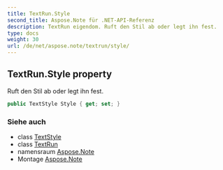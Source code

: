 ```yaml
---
title: TextRun.Style
second_title: Aspose.Note für .NET-API-Referenz
description: TextRun eigendom. Ruft den Stil ab oder legt ihn fest.
type: docs
weight: 30
url: /de/net/aspose.note/textrun/style/
---
```

## TextRun.Style property

Ruft den Stil ab oder legt ihn fest.

```csharp
public TextStyle Style { get; set; }
```

### Siehe auch

* class [TextStyle](../../textstyle/)
* class [TextRun](../)
* namensraum [Aspose.Note](../../textrun/)
* Montage [Aspose.Note](../../../)


